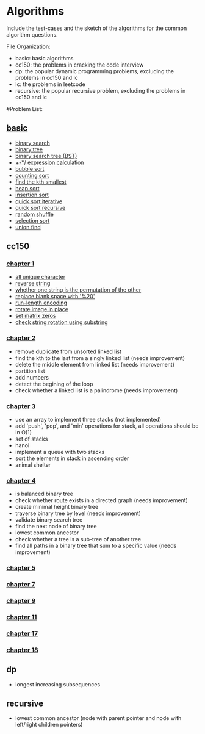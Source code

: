 Algorithms
=========

Include the test-cases and the sketch of the algorithms for the common algorithm questions.

File Organization:

* basic: basic algorithms
* cc150: the problems in cracking the code interview
* dp: the popular dynamic programming problems, excluding the problems in cc150 and lc
* lc: the problems in leetcode
* recursive: the popular recursive problem, excluding the problems in cc150 and lc

#Problem List: 
## [basic](https://github.com/yxjiang/algorithms/blob/master/src/main/java/algorithm/basic)
* [binary search](https://github.com/yxjiang/algorithms/blob/master/src/main/java/algorithm/basic/BinarySearch.java)
* [binary tree](https://github.com/yxjiang/algorithms/blob/master/src/main/java/algorithm/basic/BinaryTree.java)
* [binary search tree (BST)](https://github.com/yxjiang/algorithms/blob/master/src/main/java/algorithm/basic/BST.java)
* [+-*/ expression calculation](https://github.com/yxjiang/algorithms/blob/master/src/main/java/algorithm/basic/ExpressionCalculate.java)
* [bubble sort](https://github.com/yxjiang/algorithms/blob/master/src/main/java/algorithm/basic/BubbleSort.java)
* [counting sort](https://github.com/yxjiang/algorithms/blob/master/src/main/java/algorithm/basic/CountingSort.java)
* [find the kth smallest](https://github.com/yxjiang/algorithms/blob/master/src/main/java/algorithm/basic/FindKth.java)
* [heap sort](https://github.com/yxjiang/algorithms/blob/master/src/main/java/algorithm/basic/HeapSort.java)
* [insertion sort](https://github.com/yxjiang/algorithms/blob/master/src/main/java/algorithm/basic/InsertionSort.java)
* [quick sort iterative](https://github.com/yxjiang/algorithms/blob/master/src/main/java/algorithm/basic/QuickSortIterative.java)
* [quick sort recursive](https://github.com/yxjiang/algorithms/blob/master/src/main/java/algorithm/basic/QuickSortRecursive.java)
* [random shuffle](https://github.com/yxjiang/algorithms/blob/master/src/main/java/algorithm/basic/RandomShuffle.java)
* [selection sort](https://github.com/yxjiang/algorithms/blob/master/src/main/java/algorithm/basic/SelectionSort.java)
* [union find](https://github.com/yxjiang/algorithms/blob/master/src/main/java/algorithm/basic/UnionFind.java)

## cc150
### [chapter 1](https://github.com/yxjiang/algorithms/blob/master/src/main/java/algorithm/cc150/chapter1)
* [all unique character](https://github.com/yxjiang/algorithms/blob/master/src/main/java/algorithm/cc150/chapter1/Question1.java)
* [reverse string](https://github.com/yxjiang/algorithms/blob/master/src/main/java/algorithm/cc150/chapter1/Question2.java)
* [whether one string is the permutation of the other](https://github.com/yxjiang/algorithms/blob/master/src/main/java/algorithm/cc150/chapter1/Question3.java)
* [replace blank space with '%20'](https://github.com/yxjiang/algorithms/blob/master/src/main/java/algorithm/cc150/chapter1/Question4.java)
* [run-length encoding](https://github.com/yxjiang/algorithms/blob/master/src/main/java/algorithm/cc150/chapter1/Question5.java)
* [rotate image in place](https://github.com/yxjiang/algorithms/blob/master/src/main/java/algorithm/cc150/chapter1/Question6.java)
* [set matrix zeros](https://github.com/yxjiang/algorithms/blob/master/src/main/java/algorithm/cc150/chapter1/Question7.java)
* [check string rotation using substring](https://github.com/yxjiang/algorithms/blob/master/src/main/java/algorithm/cc150/chapter1/Question8.java)

### [chapter 2](https://github.com/yxjiang/algorithms/blob/master/src/main/java/algorithm/cc150/chapter2)
* remove duplicate from unsorted linked list
* find the kth to the last from a singly linked list (needs improvement)
* delete the middle element from linked list (needs improvement)
* partition list
* add numbers
* detect the begining of the loop
* check whether a linked list is a palindrome (needs improvement)

### [chapter 3](https://github.com/yxjiang/algorithms/blob/master/src/main/java/algorithm/cc150/chapter3)
* use an array to implement three stacks (not implemented)
* add 'push', 'pop', and 'min' operations for stack, all operations should be in O(1)
* set of stacks
* hanoi
* implement a queue with two stacks
* sort the elements in stack in ascending order
* animal shelter

### [chapter 4](https://github.com/yxjiang/algorithms/blob/master/src/main/java/algorithm/cc150/chapter4)
* is balanced binary tree
* check whether route exists in a directed graph (needs improvement)
* create minimal height binary tree
* traverse binary tree by level (needs improvement)
* validate binary search tree
* find the next node of binary tree
* lowest common ancestor
* check whether a tree is a sub-tree of another tree
* find all paths in a binary tree that sum to a specific value (needs improvement)

### [chapter 5](https://github.com/yxjiang/algorithms/blob/master/src/main/java/algorithm/cc150/chapter5)

### [chapter 7](https://github.com/yxjiang/algorithms/blob/master/src/main/java/algorithm/cc150/chapter7)

### [chapter 9](https://github.com/yxjiang/algorithms/blob/master/src/main/java/algorithm/cc150/chapter9)

### [chapter 11](https://github.com/yxjiang/algorithms/blob/master/src/main/java/algorithm/cc150/chapter11)

### [chapter 17](https://github.com/yxjiang/algorithms/blob/master/src/main/java/algorithm/cc150/chapter17)

### [chapter 18](https://github.com/yxjiang/algorithms/blob/master/src/main/java/algorithm/cc150/chapter18)

## dp
* longest increasing subsequences

## recursive
* lowest common ancestor (node with parent pointer and node with left/right children pointers)
